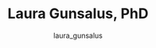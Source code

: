 ---
# this is autogenerated: do not edit
title: Laura Gunsalus, PhD
author: laura_gunsalus
layout: author-bio
jobtitle: Senior ML Scientist
bio: Genentech
type: alumn
excerpt: "Grad Student; ARCS Scholar in Bioinformatics, 2018-2023. Laura was an iPQB bioinformatics graduate student interested in using deep learning approaches to bette"
header:
  teaser: /assets/images/people/bio-gunsalus.jpg
papers: 
    - title: ChromaFactor- deconvolution of single-molecule chromatin organization with non-negative matrix factorization
      excerpt: <u>Gunsalus LM</u>, Keiser MJ, Pollard KS. __bioRxiv__. 2023 Nov 22.
      link: "https://doi.org/10.1101/2023.11.22.568268"

    - title: In silico discovery of repetitive elements as key sequence determinants of 3D genome folding
      excerpt: <u>Gunsalus LM</u>, Keiser MJ, Pollard KS. __Cell Genom__. 2023 Oct 11.
      link: "https://doi.org/10.1016/j.xgen.2023.100410"

    - title: Learning Molecular Representations for Medicinal Chemistry
      excerpt: Chuang KV, <u>Gunsalus LM</u>, Keiser MJ. __J Med Chem__. 2020 Aug 27.
      link: "https://doi.org/10.1021/acs.jmedchem.0c00385"

---